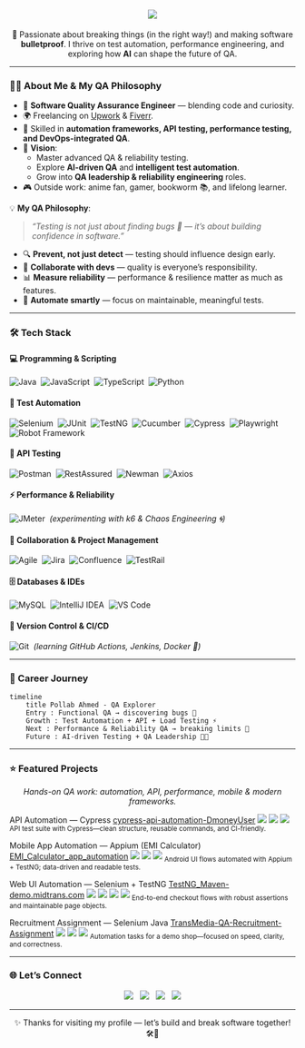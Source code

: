 <!-- Header -->
<h1 align="center">
  <img src="https://readme-typing-svg.herokuapp.com?color=%2300b22d&size=28&center=true&vCenter=true&width=650&height=60&lines=Hi+👋,+I'm+Pollab+Ahmed;Software+Quality+Assurance+Engineer;Freelancer+%7C+QA+Specialist;Explorer+of+Tech+and+AI" />
</h1>

<p align="center">
  🚀 Passionate about breaking things (in the right way!) and making software <strong>bulletproof</strong>.  
  I thrive on test automation, performance engineering, and exploring how <strong>AI</strong> can shape the future of QA.  
</p>

---

### 👨‍💻 About Me & My QA Philosophy  

- 💼 **Software Quality Assurance Engineer** — blending code and curiosity.  
- 🌍 Freelancing on [Upwork](https://www.upwork.com/freelancers/~014faae15050f47440) & [Fiverr](https://www.fiverr.com/p_ahmed_).  
- 🧪 Skilled in **automation frameworks, API testing, performance testing, and DevOps-integrated QA**.  
- 🎯 **Vision**:  
  - Master advanced QA & reliability testing.  
  - Explore **AI-driven QA** and **intelligent test automation**.  
  - Grow into **QA leadership & reliability engineering** roles.  
- 🎮 Outside work: anime fan, gamer, bookworm 📚, and lifelong learner.  

💡 **My QA Philosophy**:  
> *“Testing is not just about finding bugs 🐞 — it’s about building confidence in software.”*  

- 🔍 **Prevent, not just detect** — testing should influence design early.  
- 🤝 **Collaborate with devs** — quality is everyone’s responsibility.  
- 📊 **Measure reliability** — performance & resilience matter as much as features.  
- 🤖 **Automate smartly** — focus on maintainable, meaningful tests.  

---

### 🛠️ Tech Stack  

#### 💻 Programming & Scripting  
![Java](https://img.shields.io/badge/Java-007396?style=flat&logo=openjdk&logoColor=white)&nbsp;
![JavaScript](https://img.shields.io/badge/JavaScript-F7DF1E?style=flat&logo=javascript&logoColor=black)&nbsp;
![TypeScript](https://img.shields.io/badge/TypeScript-3178C6?style=flat&logo=typescript&logoColor=white)&nbsp;
![Python](https://img.shields.io/badge/Python-3776AB?style=flat&logo=python&logoColor=white)

#### 🤖 Test Automation  
![Selenium](https://img.shields.io/badge/Selenium-43B02A?style=flat&logo=selenium&logoColor=white)&nbsp;
![JUnit](https://img.shields.io/badge/JUnit-25A162?style=flat&logo=junit5&logoColor=white)&nbsp;
![TestNG](https://img.shields.io/badge/TestNG-FF6F00?style=flat&logo=testng&logoColor=white)&nbsp;
![Cucumber](https://img.shields.io/badge/Cucumber-23D96C?style=flat&logo=cucumber&logoColor=white)&nbsp;
![Cypress](https://img.shields.io/badge/Cypress-17202C?style=flat&logo=cypress&logoColor=white)&nbsp;
![Playwright](https://img.shields.io/badge/Playwright-2EAD33?style=flat&logo=playwright&logoColor=white)&nbsp;
![Robot Framework](https://img.shields.io/badge/Robot_Framework-000000?style=flat&logo=robotframework&logoColor=white)

#### 🔗 API Testing  
![Postman](https://img.shields.io/badge/Postman-FF6C37?style=flat&logo=postman&logoColor=white)&nbsp;
![RestAssured](https://img.shields.io/badge/Rest--Assured-6DB33F?style=flat&logo=java&logoColor=white)&nbsp;
![Newman](https://img.shields.io/badge/Newman-FF6C37?style=flat&logo=postman&logoColor=white)&nbsp;
![Axios](https://img.shields.io/badge/Axios-671DDF?style=flat&logo=axios&logoColor=white)

#### ⚡ Performance & Reliability  
![JMeter](https://img.shields.io/badge/Apache%20JMeter-D22128?style=flat&logo=apachejmeter&logoColor=white)&nbsp;
*(experimenting with k6 & Chaos Engineering 🌀)*  

#### 📂 Collaboration & Project Management  
![Agile](https://img.shields.io/badge/Agile-2496ED?style=flat&logo=scrumalliance&logoColor=white)&nbsp;
![Jira](https://img.shields.io/badge/Jira-0052CC?style=flat&logo=jira&logoColor=white)&nbsp;
![Confluence](https://img.shields.io/badge/Confluence-172B4D?style=flat&logo=confluence&logoColor=white)&nbsp;
![TestRail](https://img.shields.io/badge/TestRail-2C4D8A?style=flat&logo=testrail&logoColor=white)

#### 🗄️ Databases & IDEs  
![MySQL](https://img.shields.io/badge/MySQL-4479A1?style=flat&logo=mysql&logoColor=white)&nbsp;
![IntelliJ IDEA](https://img.shields.io/badge/IntelliJ%20IDEA-000000?style=flat&logo=intellijidea&logoColor=white)&nbsp;
![VS Code](https://img.shields.io/badge/VS%20Code-007ACC?style=flat&logo=visualstudiocode&logoColor=white)

#### 🔧 Version Control & CI/CD  
![Git](https://img.shields.io/badge/Git-F05032?style=flat&logo=git&logoColor=white)&nbsp;
*(learning GitHub Actions, Jenkins, Docker 🐳)*  

---

### 🌱 Career Journey  

```mermaid
timeline
    title Pollab Ahmed - QA Explorer
    Entry : Functional QA → discovering bugs 🐞
    Growth : Test Automation + API + Load Testing ⚡
    Next : Performance & Reliability QA → breaking limits 🚀
    Future : AI-driven Testing + QA Leadership 🤖✨
```

---

### ⭐ Featured Projects
<p align="center"> <em>Hands-on QA work: automation, API, performance, mobile & modern frameworks.</em> </p>

API Automation — Cypress
<a href="https://github.com/P-Ahmed/cypress-api-automation-DmoneyUser">cypress-api-automation-DmoneyUser</a>
<img src="https://img.shields.io/badge/Cypress-17202C?style=flat&logo=cypress&logoColor=white"/>
<img src="https://img.shields.io/badge/JavaScript-F7DF1E?style=flat&logo=javascript&logoColor=black"/>
<img src="https://img.shields.io/badge/API_Testing-4CAF50?style=flat"/>
<sub>API test suite with Cypress—clean structure, reusable commands, and CI-friendly.</sub>

Mobile App Automation — Appium (EMI Calculator)
<a href="https://github.com/P-Ahmed/EMI_Calculator_app_automation">EMI_Calculator_app_automation</a>
<img src="https://img.shields.io/badge/Appium-783CBD?style=flat&logo=appium&logoColor=white"/>
<img src="https://img.shields.io/badge/Java-007396?style=flat&logo=openjdk&logoColor=white"/>
<img src="https://img.shields.io/badge/TestNG-FF6F00?style=flat&logo=testng&logoColor=white"/>
<sub>Android UI flows automated with Appium + TestNG; data-driven and readable tests.</sub>

Web UI Automation — Selenium + TestNG
<a href="https://github.com/P-Ahmed/TestNG_Maven-demo.midtrans.com">TestNG_Maven-demo.midtrans.com</a>
<img src="https://img.shields.io/badge/Selenium-43B02A?style=flat&logo=selenium&logoColor=white"/>
<img src="https://img.shields.io/badge/Java-007396?style=flat&logo=openjdk&logoColor=white"/>
<img src="https://img.shields.io/badge/Maven-C71A36?style=flat&logo=apachemaven&logoColor=white"/>
<img src="https://img.shields.io/badge/TestNG-FF6F00?style=flat&logo=testng&logoColor=white"/>
<sub>End-to-end checkout flows with robust assertions and maintainable page objects.</sub>

Recruitment Assignment — Selenium Java
<a href="https://github.com/P-Ahmed/TransMedia-QA-Recruitment-Assignment">TransMedia-QA-Recruitment-Assignment</a>
<img src="https://img.shields.io/badge/Selenium-43B02A?style=flat&logo=selenium&logoColor=white"/>
<img src="https://img.shields.io/badge/Java-007396?style=flat&logo=openjdk&logoColor=white"/>
<img src="https://img.shields.io/badge/Web_Automation-2196F3?style=flat&logo=googlechrome&logoColor=white"/>
<sub>Automation tasks for a demo shop—focused on speed, clarity, and correctness.</sub>

---

### 🌐 Let’s Connect
<p align="center"> <a href="mailto:pollab17@gmail.com"><img src="https://img.shields.io/badge/Gmail-EA4335?style=flat&logo=gmail&logoColor=white"/></a>&nbsp;&nbsp; <a href="https://www.linkedin.com/in/pollab-ahmed/"><img src="https://img.shields.io/badge/LinkedIn-0A66C2?style=flat&logo=linkedin&logoColor=white"/></a>&nbsp;&nbsp; <a href="https://www.upwork.com/freelancers/~014faae15050f47440"><img src="https://img.shields.io/badge/Upwork-6FDA44?style=flat&logo=upwork&logoColor=white"/></a>&nbsp;&nbsp; <a href="https://www.fiverr.com/p_ahmed_"><img src="https://img.shields.io/badge/Fiverr-1DBF73?style=flat&logo=fiverr&logoColor=white"/></a> </p>

---

<p align="center">✨ Thanks for visiting my profile — let’s build and break software together! 🛠️🐞</p>
